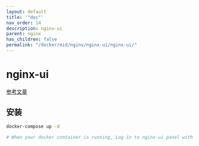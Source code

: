 ```yaml
---
layout: default
title: '"doc"'
nav_order: 14
description: nginx-ui
parent: nginx
has_children: false
permalink: "/docker/mid/nginx/nginx-ui/nginx-ui/"
---
```


# nginx-ui

[参考文章](https://mp.weixin.qq.com/s/sTsrkRqakj6X_iJAU2Nn3w)

## 安装

```bash
docker-compose up -d

# When your docker container is running, Log in to nginx-ui panel with http://<your_server_ip>:8080/install.
```
